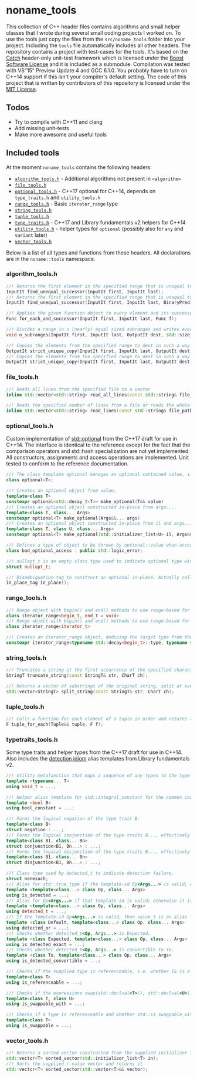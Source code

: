 # noname_tools

This collection of C++ header files contains algorithms and small helper classes that I wrote during several small coding projects I worked on. To use the tools just copy the files from the `src/noname_tools` folder into your project. Including the `tools` file automatically includes all other headers. The repository contains a project with test-cases for the tools. It's based on 
the [Catch](https://github.com/philsquared/Catch) header-only unit-test framework which is licensed under the [Boost Software License](https://github.com/philsquared/Catch/blob/master/LICENSE_1_0.txt) and it is included as a submodule. Compilation was tested with VS"15" Preview Update 4 and GCC 6.1.0. You probably have to turn on C++14 support if this isn't your compiler's default setting. The code of this project that is written by contributors of this repository is licensed under the [MIT License](https://github.com/w1th0utnam3/noname_tools/blob/master/LICENSE). 

## Todos

- Try to compile with C++11 and clang
- Add missing unit-tests
- Make more awesome and useful tools

## Included tools

At the moment `noname_tools` contains the following headers:

- [`algorithm_tools.h`](#algorithm_toolsh) - Additional algorithms not present in `<algorithm>`
- [`file_tools.h`](#file_toolsh)
- [`optional_tools.h`](#optional_toolsh) - C++17 optional for C++14, depends on `type_traits.h` and `utility_tools.h`
- [`range_tools.h`](#range_toolsh) - Basic `iterator_range` type
- [`string_tools.h`](#string_toolsh)
- [`tuple_tools.h`](#tuple_toolsh)
- [`type_traits.h`](#type_traitsh) - C++17 and Library fundamentals v2 helpers for C++14
- [`utility_tools.h`](#utility_toolsh) - helper types for `optional` (possibly also for `any` and `variant` later)
- [`vector_tools.h`](#vector_toolsh)

Below is a list of all types and functions from these headers. All declarations are in the `noname::tools` namespace.

### algorithm_tools.h

```c++
//! Returns the first element in the specified range that is unequal to its predecessor, uses not-equal (!=) operator for comparison
InputIt find_unequal_successor(InputIt first, InputIt last);
//! Returns the first element in the specified range that is unequal to its predecessor, uses p to compare two elements for inequality
InputIt find_unequal_successor(InputIt first, InputIt last, BinaryPredicate p);

//! Applies the given function object to every element and its successor, returns copy/move of functor
Func for_each_and_successor(InputIt first, InputIt last, Func f);

//! Divides a range in n (nearly) equal sized subranges and writes every subrange's begin- and end-iterator into dest without duplicates (i.e. dest will have n+1 entries)
void n_subranges(InputIt first, InputIt last, OutputIt dest, std::size_t n);

//! Copies the elements from the specified range to dest in such a way that all groups of consecutive equal objects are omitted, uses equal operator for comparison
OutputIt strict_unique_copy(InputIt first, InputIt last, OutputIt dest);
//! Copies the elements from the specified range to dest in such a way that all groups of consecutive equal objects are omitted, uses p to compare elements for equality
OutputIt strict_unique_copy(InputIt first, InputIt last, OutputIt dest, BinaryPredicate p);
```

### file_tools.h

```c++
//! Reads all lines from the specified file to a vector
inline std::vector<std::string> read_all_lines(const std::string& file_path);

//! Reads the specified number of lines from a file or reads the whole file if number of lines is zero
inline std::vector<std::string> read_lines(const std::string& file_path, size_t number_of_lines = 0);
```

### optional_tools.h

Custom implementation of [std::optional](http://en.cppreference.com/w/cpp/utility/optional) from the C++17 draft for use in C++14. The interface is identical to the reference except for the fact that the comparison operators and std::hash specialization are not yet implemented. All constructors, assignments and access operations are implemented. Unit tested to conform to the reference documentation.
```c++
//! The class template optional manages an optional contained value, i.e. a value that may or may not be present.
class optional<T>;

//! Creates an optional object from value.
template<class T>
constexpr optional<std::decay_t<T>> make_optional(T&& value)
//! Creates an optional object constructed in-place from args....
template<class T, class... Args>
constexpr optional<T> make_optional(Args&&... args)
//! Creates an optional object constructed in-place from il and args....
template<class T, class U, class... Args>
constexpr optional<T> make_optional(std::initializer_list<U> il, Args&&... args)

//! Defines a type of object to be thrown by optional::value when accessing an optional object that does not contain a value.
class bad_optional_access : public std::logic_error;

//! nullopt_t is an empty class type used to indicate optional type with uninitialized state.
struct nullopt_t;

//! Disambiguation tag to construct an optional in-place. Actually calling any of the in_place functions results in undefined behavior.
in_place_tag in_place();
```

### range_tools.h

```c++
//! Range object with begin() and end() methods to use range-based for loops with any pair of iterators, sentinel version (begin and end may be of different type)
class iterator_range<begin_t, end_t = void>
//! Range object with begin() and end() methods to use range-based for loops with any pair of iterators
class iterator_range<iterator_t>

//! Creates an iterator_range object, deducing the target type from the types of arguments
constexpr iterator_range<typename std::decay<begin_t>::type, typename std::decay<end_t>::type> make_range(begin_t&& begin, end_t&& end);
```

### string_tools.h

```c++
//! Truncates a string at the first occurrence of the specified character or returns the full string if the character was not found
StringT truncate_string(const StringT& str, CharT ch);

//! Returns a vector of substrings of the original string, split at every occurrence of the specified character
std::vector<StringT> split_string(const StringT& str, CharT ch);
```

### tuple_tools.h

```c++
//! Calls a function for each element of a tuple in order and returns the function
F tuple_for_each(Tuple&& tuple, F f);
```

### typetraits_tools.h

Some type traits and helper types from the C++17 draft for use in C++14. Also includes the [detection idiom](http://en.cppreference.com/w/cpp/experimental/is_detected) alias templates from Library fundamentals v2.
```c++
//! Utility metafunction that maps a sequence of any types to the type void
template <typename... T>
using void_t = ...;

//! Helper alias template for std::integral_constant for the common case where T is bool.
template <bool B>
using bool_constant = ...;

//! Forms the logical negation of the type trait B.
template<class B>
struct negation : ...;
//! Forms the logical conjunction of the type traits B..., effectively performing a logical AND on the sequence of traits.
template<class B1, class... Bn>
struct conjunction<B1, Bn...> : ...;
//! Forms the logical disjunction of the type traits B..., effectively performing a logical or on the sequence of traits.
template<class B1, class... Bn>
struct disjunction<B1, Bn...> : ...;

//! Class type used by detected_t to indicate detection failure. 
struct nonesuch;
//! Alias for std::true_type if the template-id Op<Args...> is valid; otherwise it is an alias for std::false_type. 
template <template<class...> class Op, class... Args>
using is_detected = ...;
//! Alias for Op<Args...> if that template-id is valid; otherwise it is an alias for the class nonesuch. 
template <template<class...> class Op, class... Args>
using detected_t = ...;
//! If the template-id Op<Args...> is valid, then value_t is an alias for std::true_type, and type is an alias for Op<Args...>; Otherwise, value_t is an alias for std::false_type and type is an alias for Default.
template <class Default, template<class...> class Op, class... Args>
using detected_or = ...;
//! Checks whether detected_t<Op, Args...> is Expected.  
template <class Expected, template<class...> class Op, class... Args>
using is_detected_exact = ...;
//! Checks whether detected_t<Op, Args...> is convertible to To.
template <class To, template<class...> class Op, class... Args>
using is_detected_convertible = ...;

//! Checks if the supplied type is referenceable, i.e. whether T& is a well-formed type
template<class T>
using is_referenceable = ...;

//! Checks if the expressions swap(std::declval<T>(), std::declval<U>()) and swap(std::declval<U>(), std::declval<T>()) are both well formed after "using std::swap"
template<class T, class U>
using is_swappable_with = ...;

//! Checks if a type is referenceable and whether std::is_swappable_with<T&, T&>::value is true
template<class T>
using is_swappable = ...;
```

### vector_tools.h

```c++
//! Returns a sorted vector constructed from the supplied initializer list
std::vector<T> sorted_vector(std::initializer_list<T> in);
//! Sorts the supplied r-value vector and returns it
std::vector<T> sorted_vector(std::vector<T>&& vector);
```
